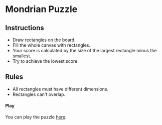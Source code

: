 # Mondrian Puzzle

## Instructions
- Draw rectangles on the board.
- Fill the whole canvas with rectangles.
- Your score is calculated by the size of the largest rectangle minus the smallest.
- Try to achieve the lowest score.

## Rules
- All rectangles must have different dimensions.
- Rectangles can't overlap.

#### Play
You can play the puzzle [here](https://dducro.github.io/mondrian-puzzle/).